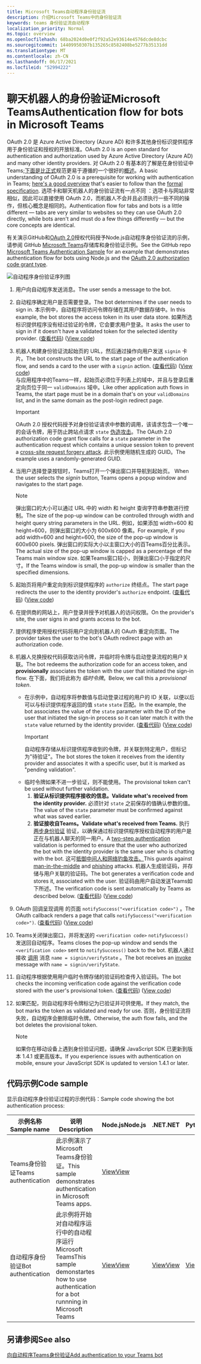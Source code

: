 ```yaml
---
title: Microsoft Teams自动程序身份验证流
description: 介绍Microsoft Teams中的身份验证流
keywords: teams 身份验证流自动程序
localization_priority: Normal
ms.topic: overview
ms.openlocfilehash: 68ba2024d0e0f2f92a52e93614e4576dcde8dcbc
ms.sourcegitcommit: 14409950307b135265c8582408be5277b35131dd
ms.translationtype: MT
ms.contentlocale: zh-CN
ms.lasthandoff: 06/17/2021
ms.locfileid: "52994222"
---
```

# <a name="authentication-flow-for-bots-in-microsoft-teams"></a><span data-ttu-id="031d6-104">聊天机器人的身份验证Microsoft Teams</span><span class="sxs-lookup"><span data-stu-id="031d6-104">Authentication flow for bots in Microsoft Teams</span></span>

<span data-ttu-id="031d6-105">OAuth 2.0 是 Azure Active Directory (Azure AD) 和许多其他身份标识提供程序用于身份验证和授权的开放标准。</span><span class="sxs-lookup"><span data-stu-id="031d6-105">OAuth 2.0 is an open standard for authentication and authorization used by Azure Active Directory (Azure AD) and many other identity providers.</span></span> <span data-ttu-id="031d6-106">对 OAuth 2.0 有基本的了解是在身份验证中Teams;[下面是比正式](https://aaronparecki.com/oauth-2-simplified/)规范更易于遵循的一个很好的[概述](https://oauth.net/2/)。</span><span class="sxs-lookup"><span data-stu-id="031d6-106">A basic understanding of OAuth 2.0 is a prerequisite for working with authentication in Teams; [here's a good overview](https://aaronparecki.com/oauth-2-simplified/) that's easier to follow than the [formal specification](https://oauth.net/2/).</span></span> <span data-ttu-id="031d6-107">选项卡和聊天机器人的身份验证流有一点不同 ：选项卡与网站非常相似，因此可以直接使用 OAuth 2.0，而机器人不会并且必须执行一些不同的操作，但核心概念是相同的。</span><span class="sxs-lookup"><span data-stu-id="031d6-107">Authentication flow for tabs and bots is a little different — tabs are very similar to websites so they can use OAuth 2.0 directly, while bots aren't and must do a few things differently — but the core concepts are identical.</span></span>

<span data-ttu-id="031d6-108">有关演示GitHub和[OAuth 2.0](https://oauth.net/2/grant-types/authorization-code/)授权代码授予Node.js自动程序身份验证流的示例，请参阅 GitHub [Microsoft Teams](https://github.com/OfficeDev/Microsoft-Teams-Samples/tree/main/samples/app-auth/nodejs)存储库和身份验证示例。</span><span class="sxs-lookup"><span data-stu-id="031d6-108">See the GitHub repo [Microsoft Teams Authentication Sample](https://github.com/OfficeDev/Microsoft-Teams-Samples/tree/main/samples/app-auth/nodejs) for an example that demonstrates authentication flow for bots using Node.js and the [OAuth 2.0 authorization code grant type](https://oauth.net/2/grant-types/authorization-code/).</span></span>

![自动程序身份验证序列图](../../../assets/images/authentication/bot_auth_sequence_diagram.png)

1. <span data-ttu-id="031d6-110">用户向自动程序发送消息。</span><span class="sxs-lookup"><span data-stu-id="031d6-110">The user sends a message to the bot.</span></span>
2. <span data-ttu-id="031d6-111">自动程序确定用户是否需要登录。</span><span class="sxs-lookup"><span data-stu-id="031d6-111">The bot determines if the user needs to sign in.</span></span>
   <span data-ttu-id="031d6-112">本示例中，自动程序将访问令牌存储在其用户数据存储中。</span><span class="sxs-lookup"><span data-stu-id="031d6-112">In this example, the bot stores the access token in its user data store.</span></span> <span data-ttu-id="031d6-113">如果所选标识提供程序没有经过验证的令牌，它会要求用户登录。</span><span class="sxs-lookup"><span data-stu-id="031d6-113">It asks the user to sign in if it doesn't have a validated token for the selected identity provider.</span></span> <span data-ttu-id="031d6-114"> ([查看代码](https://github.com/OfficeDev/microsoft-teams-sample-auth-node/blob/469952a26d618dbf884a3be53c7d921cc580b1e2/src/utils/AuthenticationUtils.ts#L58-L76)) </span><span class="sxs-lookup"><span data-stu-id="031d6-114">([View code](https://github.com/OfficeDev/microsoft-teams-sample-auth-node/blob/469952a26d618dbf884a3be53c7d921cc580b1e2/src/utils/AuthenticationUtils.ts#L58-L76))</span></span>
3. <span data-ttu-id="031d6-115">机器人构建身份验证流起始页的 URL，然后通过操作向用户发送 `signin` 卡片。</span><span class="sxs-lookup"><span data-stu-id="031d6-115">The bot constructs the URL to the start page of the authentication flow, and sends a card to the user with a `signin` action.</span></span> <span data-ttu-id="031d6-116"> ([查看代码](https://github.com/OfficeDev/microsoft-teams-sample-auth-node/blob/469952a26d618dbf884a3be53c7d921cc580b1e2/src/dialogs/BaseIdentityDialog.ts#L160-L190)) </span><span class="sxs-lookup"><span data-stu-id="031d6-116">([View code](https://github.com/OfficeDev/microsoft-teams-sample-auth-node/blob/469952a26d618dbf884a3be53c7d921cc580b1e2/src/dialogs/BaseIdentityDialog.ts#L160-L190))</span></span></br>
    <span data-ttu-id="031d6-117">与应用程序中的Teams一样，起始页必须位于列表上的域中，并且与登录后重定向页位于同一 `validDomains` 域中。</span><span class="sxs-lookup"><span data-stu-id="031d6-117">Like other application auth flows in Teams, the start page must be in a domain that's on your `validDomains` list, and in the same domain as the post-login redirect page.</span></span>
    > [!IMPORTANT] 
    > <span data-ttu-id="031d6-118">OAuth 2.0 授权代码授予对身份验证请求中参数的调用，该请求包含一个唯一的会话令牌，用于防止跨站点请求 `state` [伪造攻击](https://en.wikipedia.org/wiki/Cross-site_request_forgery)。</span><span class="sxs-lookup"><span data-stu-id="031d6-118">The OAuth 2.0 authorization code grant flow calls for a `state` parameter in the authentication request which contains a unique session token to prevent a [cross-site request forgery attack](https://en.wikipedia.org/wiki/Cross-site_request_forgery).</span></span> <span data-ttu-id="031d6-119">此示例使用随机生成的 GUID。</span><span class="sxs-lookup"><span data-stu-id="031d6-119">The example uses a randomly-generated GUID.</span></span>
4. <span data-ttu-id="031d6-120">当用户选择登录按钮时，Teams打开一个弹出窗口并导航到起始页。 </span><span class="sxs-lookup"><span data-stu-id="031d6-120">When the user selects the *signin* button, Teams opens a popup window and navigates to the start page.</span></span>
   > [!NOTE]
   > <span data-ttu-id="031d6-121">弹出窗口的大小可以通过 URL 中的 width 和 height 查询字符串参数进行控制。</span><span class="sxs-lookup"><span data-stu-id="031d6-121">The size of the pop-up window can be controlled through width and height query string parameters in the URL.</span></span> <span data-ttu-id="031d6-122">例如，如果添加 width=600 和 height=600，则弹出窗口的大小为 600x600 像素。</span><span class="sxs-lookup"><span data-stu-id="031d6-122">For example, if you add width=600 and height=600, the size of the pop-up window is 600x600 pixels.</span></span> <span data-ttu-id="031d6-123">弹出窗口的实际大小以主窗口大小的百Teams百分比表示。</span><span class="sxs-lookup"><span data-stu-id="031d6-123">The actual size of the pop-up window is capped as a percentage of the Teams main window size.</span></span> <span data-ttu-id="031d6-124">如果Teams窗口较小，则弹出窗口小于指定的尺寸。</span><span class="sxs-lookup"><span data-stu-id="031d6-124">If the Teams window is small, the pop-up window is smaller than the specified dimensions.</span></span>

5. <span data-ttu-id="031d6-125">起始页将用户重定向到标识提供程序的 `authorize` 终结点。</span><span class="sxs-lookup"><span data-stu-id="031d6-125">The start page redirects the user to the identity provider's `authorize` endpoint.</span></span> <span data-ttu-id="031d6-126"> ([查看代码](https://github.com/OfficeDev/microsoft-teams-sample-auth-node/blob/469952a26d618dbf884a3be53c7d921cc580b1e2/public/html/auth-start.html#L51-L56)) </span><span class="sxs-lookup"><span data-stu-id="031d6-126">([View code](https://github.com/OfficeDev/microsoft-teams-sample-auth-node/blob/469952a26d618dbf884a3be53c7d921cc580b1e2/public/html/auth-start.html#L51-L56))</span></span>
6. <span data-ttu-id="031d6-127">在提供商的网站上，用户登录并授予对机器人的访问权限。</span><span class="sxs-lookup"><span data-stu-id="031d6-127">On the provider's site, the user signs in and grants access to the bot.</span></span>
7. <span data-ttu-id="031d6-128">提供程序使用授权代码将用户定向到机器人的 OAuth 重定向页面。</span><span class="sxs-lookup"><span data-stu-id="031d6-128">The provider takes the user to the bot's OAuth redirect page with an authorization code.</span></span>
8. <span data-ttu-id="031d6-129">机器人兑换授权代码获取访问令牌，并临时将令牌与启动登录流程的用户关联。</span><span class="sxs-lookup"><span data-stu-id="031d6-129">The bot redeems the authorization code for an access token, and **provisionally** associates the token with the user that initiated the sign-in flow.</span></span> <span data-ttu-id="031d6-130">在下面，我们将此称为 *临时令牌*。</span><span class="sxs-lookup"><span data-stu-id="031d6-130">Below, we call this a *provisional token*.</span></span>
    * <span data-ttu-id="031d6-131">在示例中，自动程序将参数值与启动登录过程的用户的 ID 关联，以便以后可以与标识提供程序返回的值 `state` `state` 匹配。</span><span class="sxs-lookup"><span data-stu-id="031d6-131">In the example, the bot associates the value of the `state` parameter with the ID of the user that initiated the sign-in process so it can later match it with the `state` value returned by the identity provider.</span></span> <span data-ttu-id="031d6-132"> ([查看代码](https://github.com/OfficeDev/microsoft-teams-sample-auth-node/blob/469952a26d618dbf884a3be53c7d921cc580b1e2/src/AuthBot.ts#L70-L99)) </span><span class="sxs-lookup"><span data-stu-id="031d6-132">([View code](https://github.com/OfficeDev/microsoft-teams-sample-auth-node/blob/469952a26d618dbf884a3be53c7d921cc580b1e2/src/AuthBot.ts#L70-L99))</span></span>
      > [!IMPORTANT] 
      > <span data-ttu-id="031d6-133">自动程序存储从标识提供程序收到的令牌，并关联到特定用户，但标记为"待验证"。</span><span class="sxs-lookup"><span data-stu-id="031d6-133">The bot stores the token it receives from the identity provider and associates it with a specific user, but it is marked as "pending validation".</span></span> 
    * <span data-ttu-id="031d6-134">临时令牌如果不进一步验证，则不能使用。</span><span class="sxs-lookup"><span data-stu-id="031d6-134">The provisional token can't be used without further validation.</span></span>
      1. <span data-ttu-id="031d6-135">**验证从标识提供程序接收的信息。**</span><span class="sxs-lookup"><span data-stu-id="031d6-135">**Validate what's received from the identity provider.**</span></span> <span data-ttu-id="031d6-136">必须针对 `state` 之前保存的值确认参数的值。</span><span class="sxs-lookup"><span data-stu-id="031d6-136">The value of the `state` parameter must be confirmed against what was saved earlier.</span></span> 
      1. <span data-ttu-id="031d6-137">**验证接收自Teams。**</span><span class="sxs-lookup"><span data-stu-id="031d6-137">**Validate what's received from Teams.**</span></span> <span data-ttu-id="031d6-138">执行 [两步身份验证](https://en.wikipedia.org/wiki/Man-in-the-middle_attack) 验证，以确保通过标识提供程序授权自动程序的用户是正在与机器人聊天的同一用户。</span><span class="sxs-lookup"><span data-stu-id="031d6-138">A [two-step authentication](https://en.wikipedia.org/wiki/Man-in-the-middle_attack) validation is performed to ensure that the user who authorized the bot with the identity provider is the same user who is chatting with the bot.</span></span> <span data-ttu-id="031d6-139">这可[抵御中间人和网络钓鱼](https://en.wikipedia.org/wiki/Man-in-the-middle_attack)[攻击。](https://en.wikipedia.org/wiki/Phishing)</span><span class="sxs-lookup"><span data-stu-id="031d6-139">This guards against [man-in-the-middle](https://en.wikipedia.org/wiki/Man-in-the-middle_attack) and [phishing](https://en.wikipedia.org/wiki/Phishing) attacks.</span></span> <span data-ttu-id="031d6-140">机器人生成验证码，并存储与用户关联的验证码。</span><span class="sxs-lookup"><span data-stu-id="031d6-140">The bot generates a verification code and stores it, associated with the user.</span></span> <span data-ttu-id="031d6-141">验证码由用户自动发送Teams如下所述。</span><span class="sxs-lookup"><span data-stu-id="031d6-141">The verification code is sent automatically by Teams as described below.</span></span> <span data-ttu-id="031d6-142"> ([查看代码](https://github.com/OfficeDev/microsoft-teams-sample-auth-node/blob/469952a26d618dbf884a3be53c7d921cc580b1e2/src/AuthBot.ts#L100-L113)) </span><span class="sxs-lookup"><span data-stu-id="031d6-142">([View code](https://github.com/OfficeDev/microsoft-teams-sample-auth-node/blob/469952a26d618dbf884a3be53c7d921cc580b1e2/src/AuthBot.ts#L100-L113))</span></span>
9. <span data-ttu-id="031d6-143">OAuth 回调呈现调用 的页面 `notifySuccess("<verification code>")` 。</span><span class="sxs-lookup"><span data-stu-id="031d6-143">The OAuth callback renders a page that calls `notifySuccess("<verification code>")`.</span></span> <span data-ttu-id="031d6-144"> ([查看代码](https://github.com/OfficeDev/microsoft-teams-sample-auth-node/blob/master/src/views/oauth-callback-success.hbs)) </span><span class="sxs-lookup"><span data-stu-id="031d6-144">([View code](https://github.com/OfficeDev/microsoft-teams-sample-auth-node/blob/master/src/views/oauth-callback-success.hbs))</span></span>
10. <span data-ttu-id="031d6-145">Teams关闭弹出窗口，并将发送的 `<verification code>` `notifySuccess()` 发送回自动程序。</span><span class="sxs-lookup"><span data-stu-id="031d6-145">Teams closes the pop-up window and sends the `<verification code>` sent to `notifySuccess()` back to the bot.</span></span> <span data-ttu-id="031d6-146">机器人通过 接收 [调用](/bot-framework/dotnet/bot-builder-dotnet-activities#invoke) 消息 `name = signin/verifyState` 。</span><span class="sxs-lookup"><span data-stu-id="031d6-146">The bot receives an [invoke](/bot-framework/dotnet/bot-builder-dotnet-activities#invoke) message with `name = signin/verifyState`.</span></span>
11. <span data-ttu-id="031d6-147">自动程序根据使用用户临时令牌存储的验证码检查传入验证码。</span><span class="sxs-lookup"><span data-stu-id="031d6-147">The bot checks the incoming verification code against the verification code stored with the user's provisional token.</span></span> <span data-ttu-id="031d6-148"> ([查看代码](https://github.com/OfficeDev/microsoft-teams-sample-auth-node/blob/469952a26d618dbf884a3be53c7d921cc580b1e2/src/dialogs/BaseIdentityDialog.ts#L127-L140)) </span><span class="sxs-lookup"><span data-stu-id="031d6-148">([View code](https://github.com/OfficeDev/microsoft-teams-sample-auth-node/blob/469952a26d618dbf884a3be53c7d921cc580b1e2/src/dialogs/BaseIdentityDialog.ts#L127-L140))</span></span>
12. <span data-ttu-id="031d6-149">如果匹配，则自动程序将令牌标记为已验证并可供使用。</span><span class="sxs-lookup"><span data-stu-id="031d6-149">If they match, the bot marks the token as validated and ready for use.</span></span> <span data-ttu-id="031d6-150">否则，身份验证流将失败，自动程序会删除临时令牌。</span><span class="sxs-lookup"><span data-stu-id="031d6-150">Otherwise, the auth flow fails, and the bot deletes the provisional token.</span></span>

    > [!NOTE]
    > <span data-ttu-id="031d6-151">如果你在移动设备上遇到身份验证问题，请确保 JavaScript SDK 已更新到版本 1.4.1 或更高版本。</span><span class="sxs-lookup"><span data-stu-id="031d6-151">If you experience issues with authentication on mobile, ensure your JavaScript SDK is updated to version 1.4.1 or later.</span></span>

## <a name="code-sample"></a><span data-ttu-id="031d6-152">代码示例</span><span class="sxs-lookup"><span data-stu-id="031d6-152">Code sample</span></span>

<span data-ttu-id="031d6-153">显示自动程序身份验证过程的示例代码：</span><span class="sxs-lookup"><span data-stu-id="031d6-153">Sample code showing the bot authentication process:</span></span>

| <span data-ttu-id="031d6-154">**示例名称**</span><span class="sxs-lookup"><span data-stu-id="031d6-154">**Sample name**</span></span> | <span data-ttu-id="031d6-155">**说明**</span><span class="sxs-lookup"><span data-stu-id="031d6-155">**Description**</span></span> | <span data-ttu-id="031d6-156">**Node.js**</span><span class="sxs-lookup"><span data-stu-id="031d6-156">**Node.js**</span></span> | <span data-ttu-id="031d6-157">**.NET**</span><span class="sxs-lookup"><span data-stu-id="031d6-157">**.NET**</span></span> | <span data-ttu-id="031d6-158">**Python**</span><span class="sxs-lookup"><span data-stu-id="031d6-158">**Python**</span></span> |
|-----------------|----------------|--------------|----------|-----------|
| <span data-ttu-id="031d6-159">Teams身份验证</span><span class="sxs-lookup"><span data-stu-id="031d6-159">Teams authentication</span></span> | <span data-ttu-id="031d6-160">此示例演示了Microsoft Teams身份验证。</span><span class="sxs-lookup"><span data-stu-id="031d6-160">This sample demonstrates authentication in Microsoft Teams apps.</span></span> | [<span data-ttu-id="031d6-161">View</span><span class="sxs-lookup"><span data-stu-id="031d6-161">View</span></span>](https://github.com/OfficeDev/microsoft-teams-sample-auth-node) | | |
| <span data-ttu-id="031d6-162">自动程序身份验证</span><span class="sxs-lookup"><span data-stu-id="031d6-162">Bot authentication</span></span> | <span data-ttu-id="031d6-163">此示例将开始对自动程序运行中的自动程序运行Microsoft Teams</span><span class="sxs-lookup"><span data-stu-id="031d6-163">This sample demonstartes how to use authentication for a bot runnning in Microsoft Teams</span></span> | [<span data-ttu-id="031d6-164">View</span><span class="sxs-lookup"><span data-stu-id="031d6-164">View</span></span>](https://github.com/microsoft/BotBuilder-Samples/tree/main/samples/javascript_nodejs/46.teams-auth) | [<span data-ttu-id="031d6-165">View</span><span class="sxs-lookup"><span data-stu-id="031d6-165">View</span></span>](https://github.com/microsoft/BotBuilder-Samples/tree/main/samples/csharp_dotnetcore/46.teams-auth) | [<span data-ttu-id="031d6-166">View</span><span class="sxs-lookup"><span data-stu-id="031d6-166">View</span></span>](https://github.com/microsoft/BotBuilder-Samples/tree/main/samples/python/46.teams-auth)

## <a name="see-also"></a><span data-ttu-id="031d6-167">另请参阅</span><span class="sxs-lookup"><span data-stu-id="031d6-167">See also</span></span>

[<span data-ttu-id="031d6-168">向自动程序Teams身份验证</span><span class="sxs-lookup"><span data-stu-id="031d6-168">Add authentication to your Teams bot</span></span>](add-authentication.md)
